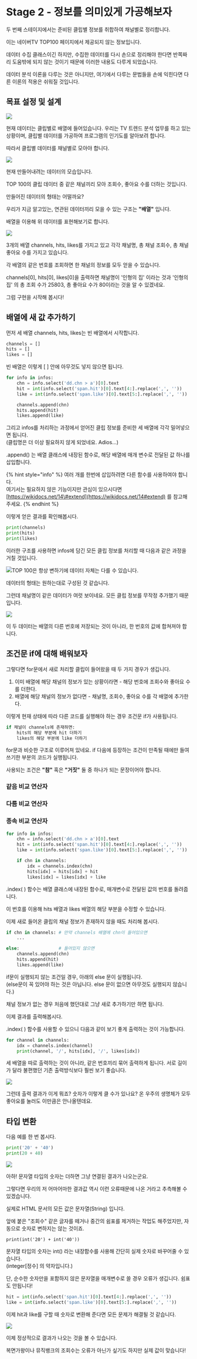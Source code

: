 # Stage 2 - 정보를 의미있게 가공해보자

두 번째 스테이지에서는 준비된 클립별 정보를 취합하여 채널별로 정리합니다.

이는 네이버TV TOP100 페이지에서 제공되지 않는 정보입니다.

데이터 수집 클래스이긴 하지만, 수집한 데이터를 다시 손으로 정리해야 한다면 반쪽짜리 도움밖에 되지 않는 것이기 때문에 이러한 내용도 다루게 되었습니다.

데이터 분석 이론을 다루는 것은 아니지만, 여기에서 다루는 문법들을 손에 익힌다면 다른 이론의 적용은 쉬워질 것입니다.

## 목표 설정 및 설계

![](../.gitbook/assets/image%20%2832%29.png)

현재 데이터는 클립별로 배열에 들어있습니다. 우리는 TV 트렌드 분석 업무를 하고 있는 상황이며, 클립별 데이터를 가공하여 프로그램의 인기도를 알아보려 합니다.

따라서 클립별 데이터를 채널별로 모아야 합니다.

![](../.gitbook/assets/image%20%2876%29.png)

현재 만들어내려는 데이터의 모습입니다.

TOP 100의 클립 데이터 중 같은 채널끼리 모아 조회수, 좋아요 수를 더하는 것입니다.



만들어진 데이터의 형태는 어떨까요?

우리가 지금 알고있는, 연관된 데이터끼리 모을 수 있는 구조는 **"배열"** 입니다.

배열을 이용해 위 데이터를 표현해보기로 합니다.

![](../.gitbook/assets/image%20%28141%29.png)

3개의 배열 channels, hits, likes를 가지고 있고 각각 채널명, 총 채널 조회수, 총 채널 좋아요 수를 가지고 있습니다.

각 배열의 같은 번호를 조회하면 한 채널의 정보를 모두 얻을 수 있습니다.

channels\[0\], hits\[0\], likes\[0\]을 출력하면 채널명이 '인형의 집' 이라는 것과 '인형의 집' 의 총 조회 수가 25803, 총 좋아요 수가 80이라는 것을 알 수 있겠네요.

그럼 구현을 시작해 봅시다!



## 배열에 새 값 추가하기

먼저 세 배열 channels, hits, likes는 빈 배열에서 시작합니다.

```python
channels = []
hits = []
likes = []
```

빈 배열은 이렇게 \[ \] 안에 아무것도 넣지 않으면 됩니다.



```python
for info in infos:
    chn = info.select('dd.chn > a')[0].text
    hit = int(info.select('span.hit')[0].text[4:].replace(',', ''))
    like = int(info.select('span.like')[0].text[5:].replace(',', ''))

    channels.append(chn)
    hits.append(hit)
    likes.append(like)
```

그리고 infos를 처리하는 과정에서 얻어진 클립 정보를 준비한 세 배열에 각각 밀어넣으면 됩니다.  
\(클립명은 더 이상 필요하지 않게 되었네요. Adios...\)

.append\(\) 는 배열 클래스에 내장된 함수로, 해당 배열에 매개 변수로 전달된 값 하나를 삽입합니다.

{% hint style="info" %}
여러 개를 한번에 삽입하려면 다른 함수를 사용하여야 합니다.  
여기서는 필요하지 않은 기능이지만 관심이 있으시다면  
[https://wikidocs.net/14\#extend](https://wikidocs.net/14#extend) 를 참고해주세요.
{% endhint %}



이렇게 얻은 결과를 확인해봅시다.

```python
print(channels)
print(hits)
print(likes)
```



이러한 구조를 사용하면 infos에 담긴 모든 클립 정보를 처리할 때 다음과 같은 과정을 거칠 것입니다.

![TOP 100&#xC740; &#xD56D;&#xC0C1; &#xBCC0;&#xD558;&#xAE30;&#xC5D0; &#xB370;&#xC774;&#xD130; &#xC790;&#xCCB4;&#xB294; &#xB2E4;&#xB97C; &#xC218; &#xC788;&#xC2B5;&#xB2C8;&#xB2E4;.](../.gitbook/assets/image%20%2867%29.png)

데이터의 형태는 원하는대로 구성된 것 같습니다.

그런데 채널명이 같은 데이터가 여럿 보이네요. 모든 클립 정보를 무작정 추가했기 때문입니다.

![](../.gitbook/assets/image%20%28145%29.png)

이 두 데이터는 배열의 다른 번호에 저장되는 것이 아니라, 한 번호의 값에 합쳐져야 합니다.



## 조건문 if에 대해 배워보자

그렇다면 for문에서 새로 처리할 클립이 들어왔을 때 두 가지 경우가 생깁니다.

1. 이미 배열에 해당 채널의 정보가 있는 상황이라면 - 해당 번호에 조회수와 좋아요 수를 더한다.
2. 배열에 해당 채널의 정보가 없다면 - 채널명, 조회수, 좋아요 수를 각 배열에 추가한다.

이렇게 현재 상태에 따라 다른 코드를 실행해야 하는 경우 조건문 if가 사용됩니다.

```python
if 채널이 channels에 존재하면:
    hits의 해당 부분에 hit 더하기
    likes의 해당 부분에 like 더하기
```

for문과 비슷한 구조로 이루어져 있네요. if 다음에 등장하는 조건이 만족될 때에만 들여쓰기한 부분의 코드가 실행됩니다.

사용되는 조건은 **"참"** 혹은 **"거짓"** 둘 중 하나가 되는 문장이어야 합니다.

### 같음 비교 연산자

### 다름 비교 연산자

### 종속 비교 연산자



```python
for info in infos:
    chn = info.select('dd.chn > a')[0].text
    hit = int(info.select('span.hit')[0].text[4:].replace(',', ''))
    like = int(info.select('span.like')[0].text[5:].replace(',', ''))

    if chn in channels:
        idx = channels.index(chn)
        hits[idx] = hits[idx] + hit
        likes[idx] = likes[idx] + like
```

.index\( \) 함수는 배열 클래스에 내장된 함수로, 매개변수로 전달된 값의 번호를 돌려줍니다.

이 번호를 이용해 hits 배열과 likes 배열의 해당 부분을 수정할 수 있습니다.

이제 새로 들어온 클립의 채널 정보가 존재하지 않을 때도 처리해 봅시다.





```python
if chn in channels: # 만약 channels 배열에 chn이 들어있으면
    ...

else:               # 들어있지 않으면 
    channels.append(chn)
    hits.append(hit)
    likes.append(like)
```

if문이 실행되지 않는 조건일 경우, 아래의 else 문이 실행됩니다.  
\(else문이 꼭 있어야 하는 것은 아닙니다. else 문이 없으면 아무것도 실행되지 않습니다.\)

채널 정보가 없는 경우 처음에 했던대로 그냥 새로 추가하기만 하면 됩니다.



이제 결과를 출력해봅시다.

.index\( \) 함수를 사용할 수 있으니 다음과 같이 보기 좋게 출력하는 것이 가능합니다.

```python
for channel in channels:
    idx = channels.index(channel)
    print(channel, '/', hits[idx], '/', likes[idx])
```

세 배열을 따로 출력하는 것이 아니라, 같은 번호끼리 묶어 출력하게 됩니다. 서로 길이가 달라 불편했던 기존 출력방식보다 훨씬 보기 좋습니다.

![](../.gitbook/assets/image%20%28132%29.png)

그런데 출력 결과가 이게 뭐죠? 숫자가 이렇게 클 수가 있나요? 온 우주의 생명체가 모두 좋아요를 눌러도 이만큼은 안나올텐데요.



## 타입 변환

다음 예를 한 번 봅시다.

```python
print('20' + '40')
print(20 + 40)
```

![](../.gitbook/assets/image%20%28176%29.png)

아하! 문자열 타입의 숫자는 더하면 그냥 연결된 결과가 나오는군요.

그렇다면 우리의 저 어마어마한 결과값 역시 이런 오류때문에 나온 거라고 추측해볼 수 있겠습니다. 

실제로 HTML 문서의 모든 값은 문자열\(String\) 입니다. 

앞에 붙은 "조회수" 같은 글자를 떼거나 중간의 쉼표를 제거하는 작업도 해주었지만, 자동으로 숫자로 변하지는 않는 것이죠.

```text
print(int('20') + int('40'))
```

문자열 타입의 숫자는 int\(\) 라는 내장함수를 사용해 간단히 실제 숫자로 바꾸어줄 수 있습니다.   
\(integer\[정수\] 의 약자입니다.\) 

단, 순수한 숫자만을 포함하지 않은 문자열을 매개변수로 쓸 경우 오류가 생깁니다. 쉼표도 안됩니다!



```python
hit = int(info.select('span.hit')[0].text[4:].replace(',', ''))
like = int(info.select('span.like')[0].text[5:].replace(',', ''))
```

이제 hit과 like를 구할 때 숫자로 변환해 준다면 모든 문제가 해결될 것 같습니다.

![](../.gitbook/assets/image%20%28123%29.png)

이제 정상적으로 결과가 나오는 것을 볼 수 있습니다. 

복면가왕이나 뮤직뱅크의 조회수는 오류가 아닌가 싶기도 하지만 실제 값이 맞습니다!


